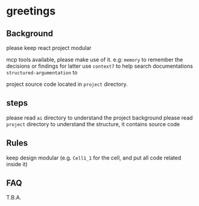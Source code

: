 # greetings

## Background

please keep react project modular

mcp tools available, please make use of it. e.g:
`memory` to remember the decisions or findings for latter use
`context7` to help search documentations
`structured-argumentation` to

project source code located in `project` directory.

## steps

please read `ai` directory to understand the project background
please read `project` directory to understand the structure, it contains source code

## Rules

keep design modular (e.g. `Cell1_1` for the cell, and put all code related inside it)

## FAQ

T.B.A.
